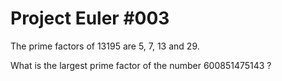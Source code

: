 # Project Euler #003

The prime factors of 13195 are 5, 7, 13 and 29.

What is the largest prime factor of the number 600851475143 ?